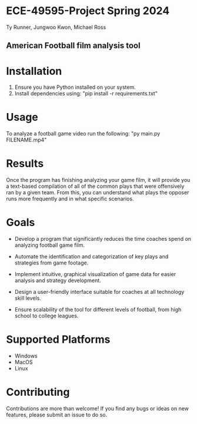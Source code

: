 # ECE-49595-Project Spring 2024
Ty Runner, Jungwoo Kwon, Michael Ross
## American Football film analysis tool

# Installation
1. Ensure you have Python installed on your system.
2. Install dependencies using: "pip install -r requirements.txt"

# Usage
To analyze a football game video run the following: "py main.py FILENAME.mp4"

# Results
Once the program has finishing analyzing your game film, it will provide you a text-based compilation of all of the common plays that were offensively ran by a given team.
From this, you can understand what plays the opposer runs more frequently and in what specific scenarios.

# Goals

* Develop a program that significantly reduces the time coaches spend on analyzing football game film. 

* Automate the identification and categorization of key plays and strategies from game footage. 

* Implement intuitive, graphical visualization of game data for easier analysis and strategy development. 

* Design a user-friendly interface suitable for coaches at all technology skill levels. 

* Ensure scalability of the tool for different levels of football, from high school to college leagues. 

# Supported Platforms
 - Windows
 - MacOS
 - Linux

# Contributing
Contributions are more than welcome! If you find any bugs or ideas on new features, please submit an issue to do so.
